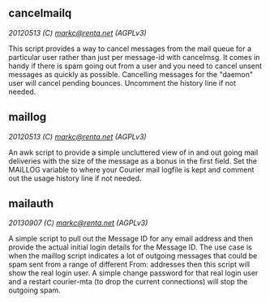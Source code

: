 ## cancelmailq

_20120513 (C) markc@renta.net (AGPLv3)_

This script provides a way to cancel messages from the mail queue
for a particular user rather than just per message-id with cancelmsg.
It comes in handy if there is spam going out from a user and you need
to cancel unsent messages as quickly as possible. Cancelling messages
for the "daemon" user will cancel pending bounces. Uncomment the history
line if not needed.

## maillog

_20120513 (C) markc@renta.net (AGPLv3)_

An awk script to provide a simple uncluttered view of in and out going
mail deliveries with the size of the message as a bonus in the first
field. Set the MAILLOG variable to where your Courier mail logfile is
kept and comment out the usage history line if not needed.

## mailauth

_20130907 (C) markc@renta.net (AGPLv3)_

A simple script to pull out the Message ID for any email address and
then provide the actual initial login details for the Message ID. The
use case is when the maillog script indicates a lot of outgoing messages
that could be spam sent from a range of different From: addresses then
this script will show the real login user. A simple change password for
that real login user and a restart courier-mta (to drop the current
connections) will stop the outgoing spam.
